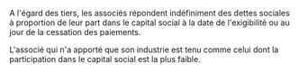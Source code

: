 A l'égard des tiers, les associés répondent indéfiniment des dettes sociales à proportion de leur part dans le capital social à la date de l'exigibilité ou au jour de la cessation des paiements.

L'associé qui n'a apporté que son industrie est tenu comme celui dont la participation dans le capital social est la plus faible.
